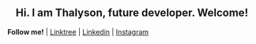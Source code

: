 <h2 align="center"> Hi.
I am Thalyson, future developer.
Welcome! </h1>



**Follow me!** 
| [Linktree](https://linktr.ee/ThalysonAlmeida)
| [Linkedin](https://www.linkedin.com/in/thalysonalmeida/) 
| [Instagram](https://www.instagram.com/thalyson.alm/)
